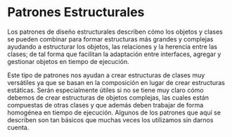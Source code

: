 # Patrones Estructurales

Los patrones de diseño estructurales describen cómo los objetos y clases se pueden combinar para formar estructuras más grandes y complejas ayudando a estructurar los objetos, las relaciones y la herencia entre las clases; de tal forma que facilitan la adaptación entre interfaces, agregar y gestionar objetos en tiempo de ejecución.

Este tipo de patrones nos ayudan a crear estructuras de clases muy versátiles ya que se basan en la composición en lugar de crear estructuras estáticas. Serán especialmente útiles si no se tiene muy claro cómo debemos de crear estructuras de objetos complejas, las cuales están compuestas de otras clases y que además deben trabajar de forma homogénea en tiempo de ejecución. Algunos de los patrones que aquí se describen son tan básicos que muchas veces los utilizamos sin darnos cuenta.
